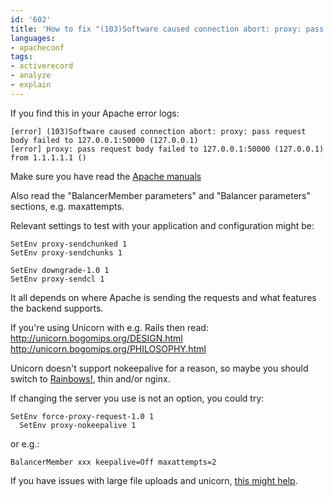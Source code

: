 ```yaml
---
id: '602'
title: 'How to fix "(103)Software caused connection abort: proxy: pass request body"'
languages:
- apacheconf
tags:
- activerecord
- analyze
- explain
---
```

If you find this in your Apache error logs:


```apacheconf
[error] (103)Software caused connection abort: proxy: pass request body failed to 127.0.0.1:50000 (127.0.0.1)                                                                           
[error] proxy: pass request body failed to 127.0.0.1:50000 (127.0.0.1) from 1.1.1.1.1 ()
```
    

Make sure you have read the [Apache manuals](http://httpd.apache.org/docs/current/mod/mod_proxy.html#proxypass)

Also read the "BalancerMember parameters" and "Balancer parameters" sections, e.g. maxattempts.

Relevant settings to test with your application and configuration might be:


```apacheconf
SetEnv proxy-sendchunked 1
SetEnv proxy-sendchunks 1

SetEnv downgrade-1.0 1
SetEnv proxy-sendcl 1
```
    

It all depends on where Apache is sending the requests and what features the backend supports.

If you're using Unicorn with e.g. Rails then read:
http://unicorn.bogomips.org/DESIGN.html
http://unicorn.bogomips.org/PHILOSOPHY.html

Unicorn doesn't support nokeepalive for a reason, so maybe you should switch to [Rainbows!](http://rainbows.rubyforge.org/), thin and/or nginx.

If changing the server you use is not an option, you could try:


```apacheconf
SetEnv force-proxy-request-1.0 1
  SetEnv proxy-nokeepalive 1
```
    

or e.g.:


```apacheconf
BalancerMember xxx keepalive=Off maxattempts=2
```
    

If you have issues with large file uploads and unicorn, [this might help](http://rubyforge.org/pipermail/mongrel-unicorn/2011-September/001195.html).
</code>

